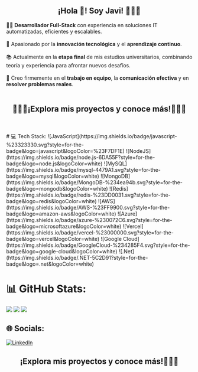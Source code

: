 <p align="center" width="300">
   <h2 align="center">¡Hola 👋! Soy Javi! 👨🏻‍💻</h2>
</p>
👨‍💻 <strong>Desarrollador Full-Stack</strong> con experiencia en soluciones IT automatizadas, eficientes y escalables.  
<br><br>  
🌱 Apasionado por la <strong>innovación tecnológica</strong> y el <strong>aprendizaje continuo</strong>.  
<br><br>  
📚 Actualmente en la <strong>etapa final</strong> de mis estudios universitarios, combinando teoría y experiencia para afrontar nuevos desafíos.  
<br><br>  
🚀 Creo firmemente en el <strong>trabajo en equipo</strong>, la <strong>comunicación efectiva</strong> y en <strong>resolver problemas reales</strong>.  
<br><br>

<p align="center" width="300">
    <h2 align="center">👨🏻‍💻¡Explora mis proyectos y conoce más!👨🏻‍💻</h3>
</p>
<br><br>
 # 💻 Tech Stack:
![JavaScript](https://img.shields.io/badge/javascript-%23323330.svg?style=for-the-badge&logo=javascript&logoColor=%23F7DF1E) ![NodeJS](https://img.shields.io/badge/node.js-6DA55F?style=for-the-badge&logo=node.js&logoColor=white) ![MySQL](https://img.shields.io/badge/mysql-4479A1.svg?style=for-the-badge&logo=mysql&logoColor=white) ![MongoDB](https://img.shields.io/badge/MongoDB-%234ea94b.svg?style=for-the-badge&logo=mongodb&logoColor=white) ![Redis](https://img.shields.io/badge/redis-%23DD0031.svg?style=for-the-badge&logo=redis&logoColor=white) ![AWS](https://img.shields.io/badge/AWS-%23FF9900.svg?style=for-the-badge&logo=amazon-aws&logoColor=white) ![Azure](https://img.shields.io/badge/azure-%230072C6.svg?style=for-the-badge&logo=microsoftazure&logoColor=white) ![Vercel](https://img.shields.io/badge/vercel-%23000000.svg?style=for-the-badge&logo=vercel&logoColor=white) ![Google Cloud](https://img.shields.io/badge/GoogleCloud-%234285F4.svg?style=for-the-badge&logo=google-cloud&logoColor=white) ![.Net](https://img.shields.io/badge/.NET-5C2D91?style=for-the-badge&logo=.net&logoColor=white) 

# 📊 GitHub Stats:
![](https://github-readme-stats.vercel.app/api?username=Javi-cba&theme=dark&hide_border=false&include_all_commits=false&count_private=false)
![](https://github-readme-streak-stats.herokuapp.com/?user=Javi-cba&theme=dark&hide_border=false)
![](https://github-readme-stats.vercel.app/api/top-langs/?username=Javi-cba&theme=dark&hide_border=false&include_all_commits=false&count_private=false&layout=compact)



## 🌐 Socials:
[![LinkedIn](https://img.shields.io/badge/LinkedIn-%230077B5.svg?logo=linkedin&logoColor=white)](https://linkedin.com/in/javi-cba) 


<p align="center" width="300">
   <h2 align="center">¡Explora mis proyectos y conoce más!👨🏻‍💻</h2>
</p>

